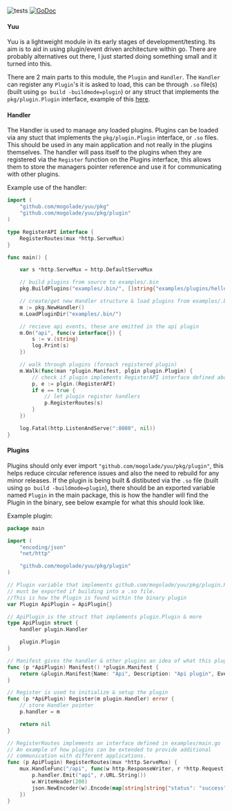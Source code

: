 ![tests](https://github.com/mogolade/yuu/workflows/Go/badge.svg?branch=master) 
[![GoDoc](https://img.shields.io/static/v1?label=godoc&message=reference&color=blue)](https://pkg.go.dev/github.com/mogolade/yuu)

#### Yuu

Yuu is a lightweight module in its early stages of development/testing. Its aim is to aid in using plugin/event driven architecture within go. There are probably alternatives out there, I just started doing something small and it turned into this.

There are 2 main parts to this module, the `Plugin` and `Handler`. The `Handler` can register any `Plugin`'s it is asked to load, this can be through `.so` file(s) (built using `go build -buildmode=plugin`) or any struct that implements the `pkg/plugin.Plugin` interface, example of this [here](#Plugins).

#### Handler

The Handler is used to manage any loaded plugins. Plugins can be loaded via any stuct that implements the `pkg/plugin.Plugin` interface, or `.so` files. This should be used in any main application and not really in the plugins themselves. The handler will pass itself to the plugins when they are registered via the `Register` function on the Plugins interface, this allows them to store the managers pointer reference and use it for communicating with other plugins.

Example use of the handler: 

```go
import (
    "github.com/mogolade/yuu/pkg"
    "github.com/mogolade/yuu/pkg/plugin"
)

type RegisterAPI interface {
	RegisterRoutes(mux *http.ServeMux)
}

func main() {

    var s *http.ServeMux = http.DefaultServeMux

    // build plugins from source to examples/.bin
	pkg.BuildPlugins("examples/.bin/", []string{"examples/plugins/hello-world", "examples/plugins/api"})

	// create/get new Handler structure & load plugins from examples/.bin
	m := pkg.NewHandler()
	m.LoadPluginDir("examples/.bin/")

    // recieve api events, these are emitted in the api plugin
	m.On("api", func(v interface{}) {
		s := v.(string)
		log.Print(s)
	})

	// walk through plugins (foreach registered plugin)
	m.Walk(func(man *plugin.Manifest, plgin plugin.Plugin) {
		// check if plugin implements RegisterAPI interface defined above
		p, e := plgin.(RegisterAPI)
		if e == true {
			// let plugin register handlers
			p.RegisterRoutes(s)
		}
	})

	log.Fatal(http.ListenAndServe(":8080", nil))
}
```

#### Plugins

Plugins should only ever import `"github.com/mogolade/yuu/pkg/plugin"`, this helps reduce circular reference issues and also the need to rebuild for any minor releases. If the plugin is being built & distibuted via the `.so` file (built using `go build -buildmode=plugin`), there should be an exported variable named `Plugin` in the main package, this is how the handler will find the Plugin in the binary, see below example for what this should look like.

Example plugin:

```go
package main

import (
	"encoding/json"
	"net/http"

	"github.com/mogolade/yuu/pkg/plugin"
)

// Plugin variable that implements github.com/mogolade/yuu/pkg/plugin.Plugin
// must be exported if building into a .so file.
//This is how the Plugin is found within the binary plugin
var Plugin ApiPlugin = ApiPlugin{}

// ApiPlugin is the struct that implements plugin.Plugin & more
type ApiPlugin struct {
	handler plugin.Handler

	plugin.Plugin
}

// Manifest gives the handler & other plugins an idea of what this plugin is
func (p *ApiPlugin) Manifest() *plugin.Manifest {
	return &plugin.Manifest{Name: "Api", Description: "Api plugin", Events: []string{"api"}}
}

// Register is used to initialize & setup the plugin
func (p *ApiPlugin) Register(m plugin.Handler) error {
	// store Handler pointer
	p.handler = m

	return nil
}

// RegisterRoutes implements an interface defined in examples/main.go
// An example of how plugins can be extended to provide additional
// communication with different applications.
func (p ApiPlugin) RegisterRoutes(mux *http.ServeMux) {
	mux.HandleFunc("/api", func(w http.ResponseWriter, r *http.Request) {
		p.handler.Emit("api", r.URL.String())
		w.WriteHeader(200)
		json.NewEncoder(w).Encode(map[string]string{"status": "success"})
	})
}
```
